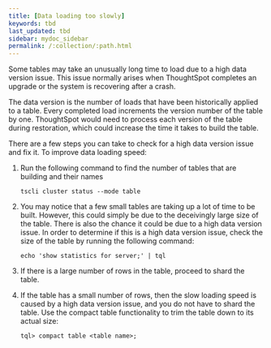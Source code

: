 ```yaml
---
title: [Data loading too slowly]
keywords: tbd
last_updated: tbd
sidebar: mydoc_sidebar
permalink: /:collection/:path.html
---
```

Some tables may take an unusually long time to load due to a high data version issue. This issue normally arises when ThoughtSpot completes an upgrade or the system is recovering after a crash.

The data version is the number of loads that have been historically applied to a table. Every completed load increments the version number of the table by one. ThoughtSpot would need to process each version of the table during restoration, which could increase the time it takes to build the table.

There are a few steps you can take to check for a high data version issue and fix it. To improve data loading speed:

1. Run the following command to find the number of tables that are building and their names

    ```
    tscli cluster status --mode table
    ```

2. You may notice that a few small tables are taking up a lot of time to be built. However, this could simply be due to the deceivingly large size of the table. There is also the chance it could be due to a high data version issue. In order to determine if this is a high data version issue, check the size of the table by running the following command:

    ```
    echo 'show statistics for server;' | tql
    ```

3. If there is a large number of rows in the table, proceed to shard the table.
4. If the table has a small number of rows, then the slow loading speed is caused by a high data version issue, and you do not have to shard the table. Use the compact table functionality to trim the table down to its actual size:

    ```
    tql> compact table <table name>;
    ```
